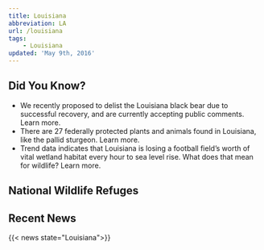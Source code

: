 ```yaml
---
title: Louisiana
abbreviation: LA
url: /louisiana
tags:
    - Louisiana
updated: 'May 9th, 2016'
---
```


## Did You Know?

 - We recently proposed to delist the Louisiana black bear due to successful recovery, and are currently accepting public comments. Learn more.
 - There are 27 federally protected plants and animals found in Louisiana, like the pallid sturgeon. Learn more.
 - Trend data indicates that Louisiana is losing a football field’s worth of vital wetland habitat every hour to sea level rise. What does that mean for wildlife? Learn more.

## National Wildlife Refuges
 <section id="map" class="state-refuges-map"></section>

## Recent News
{{< news state="Louisiana">}}
